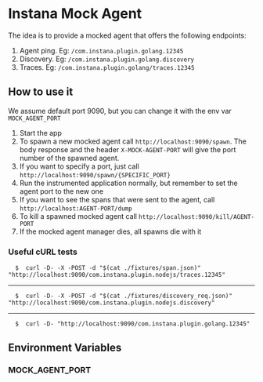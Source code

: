 # Instana Mock Agent

The idea is to provide a mocked agent that offers the following endpoints:

1. Agent ping. Eg: `/com.instana.plugin.golang.12345`
1. Discovery. Eg: `/com.instana.plugin.golang.discovery`
1. Traces. Eg: `/com.instana.plugin.golang/traces.12345`

## How to use it

We assume default port 9090, but you can change it with the env var `MOCK_AGENT_PORT`

1. Start the app
1. To spawn a new mocked agent call `http://localhost:9090/spawn`. The body response and the header `X-MOCK-AGENT-PORT` will give the port number of the spawned agent.
1. If you want to specify a port, just call `http://localhost:9090/spawn/{SPECIFIC_PORT}`
1. Run the instrumented application normally, but remember to set the agent port to the new one
1. If you want to see the spans that were sent to the agent, call `http://localhost:AGENT-PORT/dump`
1. To kill a spawned mocked agent call `http://localhost:9090/kill/AGENT-PORT`
1. If the mocked agent manager dies, all spawns die with it

### Useful cURL tests

      $  curl -D- -X -POST -d "$(cat ./fixtures/span.json)" "http://localhost:9090/com.instana.plugin.nodejs/traces.12345"
---
      $  curl -D- -X -POST -d "$(cat ./fixtures/discovery_req.json)" "http://localhost:9090/com.instana.plugin.nodejs.discovery"
---
      $  curl -D- "http://localhost:9090/com.instana.plugin.golang.12345"


## Environment Variables

### MOCK_AGENT_PORT
